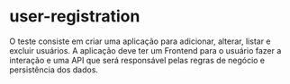 # user-registration
O teste consiste em criar uma aplicação para adicionar, alterar, listar e excluir usuários. A aplicação deve ter um Frontend para o usuário fazer a interação e uma API que será responsável pelas regras de negócio e persistência dos dados.
